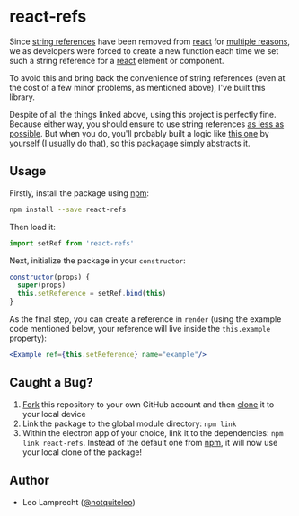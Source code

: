 # react-refs

Since [string references](https://facebook.github.io/react/docs/refs-and-the-dom.html#legacy-api-string-refs) have been removed from [react](https://facebook.github.io/react/) for [multiple reasons](https://github.com/facebook/react/pull/8333#issuecomment-271648615), we as developers were forced to create a new function each time we set such a string reference for a [react](https://facebook.github.io/react/) element or component.

To avoid this and bring back the convenience of string references (even at the cost of a few minor problems, as mentioned above), I've built this library.

Despite of all the things linked above, using this project is perfectly fine. Because either way, you should ensure to use string references [as less as possible](https://facebook.github.io/react/docs/refs-and-the-dom.html#dont-overuse-refs). But when you do, you'll probably built a logic like [this one](https://github.com/leo/react-refs/blob/master/index.js) by yourself (I usually do that), so this packagage simply abstracts it.

## Usage

Firstly, install the package using [npm](https://www.npmjs.com):

```bash
npm install --save react-refs
```

Then load it:

```js
import setRef from 'react-refs'
```

Next, initialize the package in your `constructor`:

```js
constructor(props) {
  super(props)
  this.setReference = setRef.bind(this)
}
```

As the final step, you can create a reference in `render` (using the example code mentioned below, your reference will live inside the `this.example` property):

```jsx
<Example ref={this.setReference} name="example"/>
```

## Caught a Bug?

1. [Fork](https://help.github.com/articles/fork-a-repo/) this repository to your own GitHub account and then [clone](https://help.github.com/articles/cloning-a-repository/) it to your local device
2. Link the package to the global module directory: `npm link`
3. Within the electron app of your choice, link it to the dependencies: `npm link react-refs`. Instead of the default one from [npm](https://www.npmjs.com), it will now use your local clone of the package!

## Author

- Leo Lamprecht ([@notquiteleo](https://twitter.com/notquiteleo))
